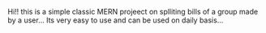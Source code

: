 Hi!! this is a simple classic MERN projeect on splliting bills of a group made by a user...
Its very easy to use and can be used on daily basis...
